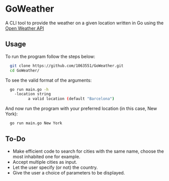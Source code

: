 # GoWeather
A CLI tool to provide the weather on a given location written in Go using the [Open Weather API](https://openweathermap.org/)

## Usage
To run the program follow the steps below:
```bash
  git clone https://github.com/1063551/GoWeather.git
  cd GoWeather/
```

To see the valid format of the arguments:
```bash
  go run main.go -h
    -location string
    	  a valid location (default "Barcelona")
```
And now run the program with your preferred location (in this case, New York):
```bash
  go run main.go New York
```

## To-Do
- Make efficient code to search for cities with the same name, choose the most inhabited one for example.
- Accept multiple cities as input.
- Let the user specify (or not) the country.
- Give the user a choice of parameters to be displayed.
